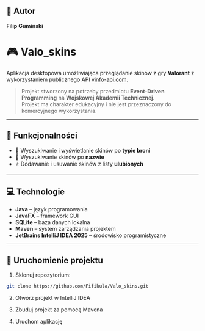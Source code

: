 ## 👤 Autor

**Filip Gumiński**

# 🎮 Valo_skins

Aplikacja desktopowa umożliwiająca przeglądanie skinów z gry **Valorant** z wykorzystaniem publicznego API [vinfo-api.com](https://vinfo-api.com/).

> Projekt stworzony na potrzeby przedmiotu **Event-Driven Programming** na **Wojskowej Akademii Technicznej**.  
> Projekt ma charakter edukacyjny i nie jest przeznaczony do komercyjnego wykorzystania.

---

## 📌 Funkcjonalności

- 🔫 Wyszukiwanie i wyświetlanie skinów po **typie broni**
- 🧩 Wyszukiwanie skinów po **nazwie**
- ⭐ Dodawanie i usuwanie skinów z listy **ulubionych**

---

## 💻 Technologie

- **Java** – język programowania
- **JavaFX** – framework GUI
- **SQLite** – baza danych lokalna
- **Maven** – system zarządzania projektem
- **JetBrains IntelliJ IDEA 2025** – środowisko programistyczne

---

## 🚀 Uruchomienie projektu

1. Sklonuj repozytorium:

```bash
git clone https://github.com/Fifikula/Valo_skins.git
```
2. Otwórz projekt w IntelliJ IDEA

3. Zbuduj projekt za pomocą Mavena

4. Uruchom aplikację
